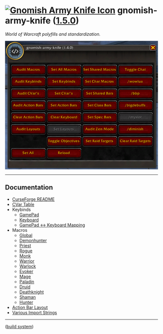 <!--
    =====================================
    generator=datazen
    version=3.2.0
    hash=0169ad30399a9f6d490fa9d7a7ad9ddc
    =====================================
-->

# [![Gnomish Army Knife Icon](https://wow.zamimg.com/images/wow/icons/large/inv_misc_enggizmos_swissarmy.jpg)](https://www.wowhead.com/item=40772/gnomish-army-knife) gnomish-army-knife ([1.5.0](https://github.com/vkottler/gak-lua))

*World of Warcraft polyfills and standardization.*

![UI menu image](docs/im/menu.png)

---

## Documentation

* [CurseForge README](docs/curseforge.md)
* [CVar Table](docs/cvar.md)
* Keybinds
    * [GamePad](docs/gamepad_keybinds.md)
    * [Keyboard](docs/keyboard_keybinds.md)
    * [GamePad <-> Keyboard Mapping](docs/keymap.md)
* Macros
    * [Global](docs/global_macros.md)
    * [Demonhunter](docs/demonhunter_macros.md)
    * [Priest](docs/priest_macros.md)
    * [Rogue](docs/rogue_macros.md)
    * [Monk](docs/monk_macros.md)
    * [Warrior](docs/warrior_macros.md)
    * [Warlock](docs/warlock_macros.md)
    * [Evoker](docs/evoker_macros.md)
    * [Mage](docs/mage_macros.md)
    * [Paladin](docs/paladin_macros.md)
    * [Druid](docs/druid_macros.md)
    * [Deathknight](docs/deathknight_macros.md)
    * [Shaman](docs/shaman_macros.md)
    * [Hunter](docs/hunter_macros.md)
* [Action Bar Layout](docs/bars.md)
* [Various Import Strings](docs/copy_strings.md)

---

([build system](https://github.com/vkottler/gnomish-army-knife))
